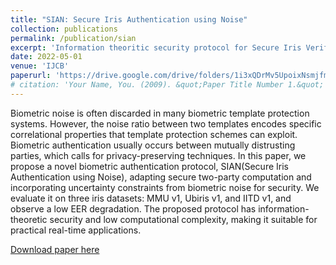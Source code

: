 ```yaml
---
title: "SIAN: Secure Iris Authentication using Noise"
collection: publications
permalink: /publication/sian
excerpt: 'Information theoritic security protocol for Secure Iris Verification using Noise signals'
date: 2022-05-01
venue: 'IJCB'
paperurl: 'https://drive.google.com/drive/folders/1i3xQDrMv5UpoixNsmjfm2gNzxM3PWgHe?usp=drive_link'
# citation: 'Your Name, You. (2009). &quot;Paper Title Number 1.&quot; <i>Journal 1</i>. 1(1).'
---
```

Biometric noise is often discarded in many biometric
template protection systems. However, the noise ratio between two templates encodes specific correlational properties that template protection schemes can exploit. Biometric authentication usually occurs between mutually distrusting
parties, which calls for privacy-preserving techniques. In this paper, we propose a novel biometric authentication protocol, SIAN(Secure Iris Authentication using Noise), adapting secure two-party computation and incorporating uncertainty constraints from biometric noise for security. We evaluate it on three iris datasets: MMU v1, Ubiris v1, and IITD v1, and observe a low EER degradation. The proposed protocol has information-theoretic security and low computational complexity, making it suitable for practical real-time applications.

[Download paper here](https://drive.google.com/drive/folders/1i3xQDrMv5UpoixNsmjfm2gNzxM3PWgHe?usp=drive_link)
<!-- 
Recommended citation: Your Name, You. (2009). "Paper Title Number 1." <i>Journal 1</i>. 1(1). -->